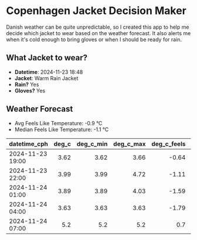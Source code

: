 
# Copenhagen Jacket Decision Maker

Danish weather can be quite unpredictable, so I created this app to help me decide which jacket to wear based on the weather forecast. 
It also alerts me when it's cold enough to bring gloves or when I should be ready for rain.

## What Jacket to wear?

- **Datetime**: 2024-11-23 18:48
- **Jacket**: Warm Rain Jacket
- **Rain?** Yes
- **Gloves?** Yes

## Weather Forecast
- Avg Feels Like Temperature: -0.9 °C
- Median Feels Like Temperature: -1.1 °C

| datetime_cph     |   deg_c |   deg_c_min |   deg_c_max |   deg_c_feels | weather   | wind   | rain   |
|:-----------------|--------:|------------:|------------:|--------------:|:----------|:-------|:-------|
| 2024-11-23 19:00 |    3.62 |        3.62 |        3.66 |         -0.64 | Clouds    | Medium | None   |
| 2024-11-23 22:00 |    3.99 |        3.99 |        4.72 |         -1.11 | Clouds    | High   | None   |
| 2024-11-24 01:00 |    3.89 |        3.89 |        4.03 |         -1.59 | Rain      | High   | Low    |
| 2024-11-24 04:00 |    3.63 |        3.63 |        3.63 |         -1.79 | Rain      | High   | Low    |
| 2024-11-24 07:00 |    5.2  |        5.2  |        5.2  |          0.7  | Rain      | High   | Low    |
        